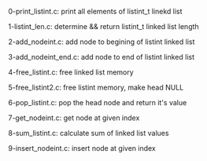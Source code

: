 0-print_listint.c:
    print all elements of listint_t linekd list

1-listint_len.c:
    determine && return listint_t linked list length

2-add_nodeint.c:
    add node to begining of listint linked list

3-add_nodeint_end.c:
    add node to end of listint linked list

4-free_listint.c:
    free linked list memory

5-free_listint2.c:
    free listint memory, make head NULL

6-pop_listint.c:
    pop the head node and return it's value

7-get_nodeint.c:
    get node at given index

8-sum_listint.c:
    calculate sum of linked list values

9-insert_nodeint.c:
    insert node at given index


